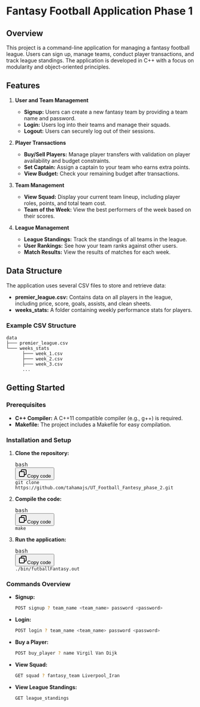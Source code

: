 # Fantasy Football Application Phase 1

## Overview

This project is a command-line application for managing a fantasy football league. Users can sign up, manage teams, conduct player transactions, and track league standings. The application is developed in C++ with a focus on modularity and object-oriented principles.

## Features

1. **User and Team Management**

   - **Signup:** Users can create a new fantasy team by providing a team name and password.
   - **Login:** Users log into their teams and manage their squads.
   - **Logout:** Users can securely log out of their sessions.
2. **Player Transactions**

   - **Buy/Sell Players:** Manage player transfers with validation on player availability and budget constraints.
   - **Set Captain:** Assign a captain to your team who earns extra points.
   - **View Budget:** Check your remaining budget after transactions.
3. **Team Management**

   - **View Squad:** Display your current team lineup, including player roles, points, and total team cost.
   - **Team of the Week:** View the best performers of the week based on their scores.
4. **League Management**

   - **League Standings:** Track the standings of all teams in the league.
   - **User Rankings:** See how your team ranks against other users.
   - **Match Results:** View the results of matches for each week.

## Data Structure

The application uses several CSV files to store and retrieve data:

- **premier_league.csv:** Contains data on all players in the league, including price, score, goals, assists, and clean sheets.
- **weeks_stats:** A folder containing weekly performance stats for players.

### Example CSV Structure

```plaintext
data
├─── premier_league.csv
└─── weeks_stats
      ├─── week_1.csv
      ├─── week_2.csv
      ├─── week_3.csv
      ...
```

## Getting Started

### Prerequisites

- **C++ Compiler:** A C++11 compatible compiler (e.g., g++) is required.
- **Makefile:** The project includes a Makefile for easy compilation.

### Installation and Setup

1. **Clone the repository:**
   <pre><div class="dark bg-gray-950 contain-inline-size rounded-md border-[0.5px] border-token-border-medium"><div class="flex items-center relative text-token-text-secondary bg-token-main-surface-secondary px-4 py-2 text-xs font-sans justify-between rounded-t-md"><span>bash</span><div class="flex items-center"><span class="" data-state="closed"><button class="flex gap-1 items-center"><svg xmlns="http://www.w3.org/2000/svg" width="24" height="24" fill="none" viewBox="0 0 24 24" class="icon-sm"><path fill="currentColor" fill-rule="evenodd" d="M7 5a3 3 0 0 1 3-3h9a3 3 0 0 1 3 3v9a3 3 0 0 1-3 3h-2v2a3 3 0 0 1-3 3H5a3 3 0 0 1-3-3v-9a3 3 0 0 1 3-3h2zm2 2h5a3 3 0 0 1 3 3v5h2a1 1 0 0 0 1-1V5a1 1 0 0 0-1-1h-9a1 1 0 0 0-1 1zM5 9a1 1 0 0 0-1 1v9a1 1 0 0 0 1 1h9a1 1 0 0 0 1-1v-9a1 1 0 0 0-1-1z" clip-rule="evenodd"></path></svg>Copy code</button></span></div></div><div class="overflow-y-auto p-4" dir="ltr"><code class="!whitespace-pre hljs language-bash">git clone https://github.com/tahamajs/UT_Football_Fantesy_phase_2.git
   </code></div></div></pre>
2. **Compile the code:**
   <pre><div class="dark bg-gray-950 contain-inline-size rounded-md border-[0.5px] border-token-border-medium"><div class="flex items-center relative text-token-text-secondary bg-token-main-surface-secondary px-4 py-2 text-xs font-sans justify-between rounded-t-md"><span>bash</span><div class="flex items-center"><span class="" data-state="closed"><button class="flex gap-1 items-center"><svg xmlns="http://www.w3.org/2000/svg" width="24" height="24" fill="none" viewBox="0 0 24 24" class="icon-sm"><path fill="currentColor" fill-rule="evenodd" d="M7 5a3 3 0 0 1 3-3h9a3 3 0 0 1 3 3v9a3 3 0 0 1-3 3h-2v2a3 3 0 0 1-3 3H5a3 3 0 0 1-3-3v-9a3 3 0 0 1 3-3h2zm2 2h5a3 3 0 0 1 3 3v5h2a1 1 0 0 0 1-1V5a1 1 0 0 0-1-1h-9a1 1 0 0 0-1 1zM5 9a1 1 0 0 0-1 1v9a1 1 0 0 0 1 1h9a1 1 0 0 0 1-1v-9a1 1 0 0 0-1-1z" clip-rule="evenodd"></path></svg>Copy code</button></span></div></div><div class="overflow-y-auto p-4" dir="ltr"><code class="!whitespace-pre hljs language-bash">make
   </code></div></div></pre>
3. **Run the application:**
   <pre><div class="dark bg-gray-950 contain-inline-size rounded-md border-[0.5px] border-token-border-medium"><div class="flex items-center relative text-token-text-secondary bg-token-main-surface-secondary px-4 py-2 text-xs font-sans justify-between rounded-t-md"><span>bash</span><div class="flex items-center"><span class="" data-state="closed"><button class="flex gap-1 items-center"><svg xmlns="http://www.w3.org/2000/svg" width="24" height="24" fill="none" viewBox="0 0 24 24" class="icon-sm"><path fill="currentColor" fill-rule="evenodd" d="M7 5a3 3 0 0 1 3-3h9a3 3 0 0 1 3 3v9a3 3 0 0 1-3 3h-2v2a3 3 0 0 1-3 3H5a3 3 0 0 1-3-3v-9a3 3 0 0 1 3-3h2zm2 2h5a3 3 0 0 1 3 3v5h2a1 1 0 0 0 1-1V5a1 1 0 0 0-1-1h-9a1 1 0 0 0-1 1zM5 9a1 1 0 0 0-1 1v9a1 1 0 0 0 1 1h9a1 1 0 0 0 1-1v-9a1 1 0 0 0-1-1z" clip-rule="evenodd"></path></svg>Copy code</button></span></div></div><div class="overflow-y-auto p-4" dir="ltr"><code class="!whitespace-pre hljs language-bash">./bin/futballFantasy.out</code></div></div></pre>

### Commands Overview

- **Signup:**

  ```bash
  POST signup ? team_name <team_name> password <password>
  ```
- **Login:**

  ```bash
  POST login ? team_name <team_name> password <password>
  ```
- **Buy a Player:**

  ```bash
  POST buy_player ? name Virgil Van Dijk
  ```
- **View Squad:**

  ```bash
  GET squad ? fantasy_team Liverpool_Iran
  ```
- **View League Standings:**

  ```bash
  GET league_standings
  ```
